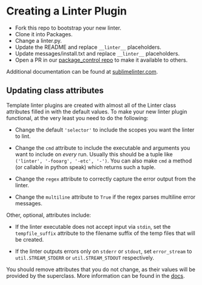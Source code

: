 Creating a Linter Plugin
========================

- Fork this repo to bootstrap your new linter.
- Clone it into Packages.
- Change a linter.py.
- Update the README and replace `__linter__` placeholders.
- Update messages/install.txt and replace `__linter__` placeholders.
- Open a PR in our [package_control repo](https://github.com/SublimeLinter/package_control_channel) to make it available to others.

Additional documentation can be found at [sublimelinter.com](http://sublimelinter.com).


Updating class attributes
--------------------------
Template linter plugins are created with almost all of the Linter class attributes filled in with the default values. To make your new linter plugin functional, at the very least you need to do the following:

- Change the default `'selector'` to include the scopes you want the linter to lint.

- Change the `cmd` attribute to include the executable and arguments you want to include on *every* run. Usually this should be a tuple like `('linter', '-fooarg', '-etc', '-')`. You can also make `cmd` a method (or callable in python speak) which returns such a tuple.

- Change the `regex` attribute to correctly capture the error output from the linter.

- Change the `multiline` attribute to `True` if the regex parses multiline error messages.

Other, optional, attributes include:

- If the linter executable does not accept input via `stdin`, set the `tempfile_suffix` attribute to the filename suffix of the temp files that will be created.

- If the linter outputs errors only on `stderr` or `stdout`, set `error_stream` to `util.STREAM_STDERR` or `util.STREAM_STDOUT` respectively.

You should remove attributes that you do not change, as their values will be provided by the superclass. More information can be found in the [docs](https://github.com/SublimeLinter/SublimeLinter/blob/master/docs/linter_attributes.rst).
